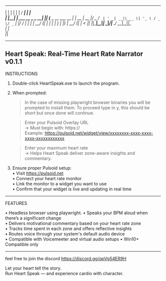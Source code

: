  _    _                 _    _____                  _     
| |  | |               | |  / ____|                | |    
| |__| | ___  __ _ _ __| |_| (___  _ __   ___  __ _| | __
|  __  |/ _ \/ _` | '__| __|\___ \| '_ \ / _ \/ _` | |/ /
| |  | |  __/ (_| | |  | |_ ____) | |_) |  __/ (_| |   < 
|_|  |_|\___|\__,_|_|   \__|_____/| .__/ \___|\__,_|_|\_\
                                  | |                    
                                  |_|

--------------------------------------------------------
Heart Speak: Real-Time Heart Rate Narrator v0.1.1
--------------------------------------------------------

INSTRUCTIONS

1. Double-click HeartSpeak.exe to launch the program.   

2. When prompted:

   > In the case of missing playwright browser binaries you will be prompted to install them. To proceed type in y, this should be short but once done will continue.

   > Enter your Pulsoid Overlay URL  
     → Must begin with: https://  
     Example: https://pulsoid.net/widget/view/xxxxxxxx-xxxx-xxxx-xxxx-xxxxxxxxxxxx

   > Enter your maximum heart rate  
     → Helps Heart Speak deliver zone-aware insights and commentary.

3. Ensure proper Pulsoid setup:  
   • Visit https://pulsoid.net  
   • Connect your heart rate monitor  
   • Link the monitor to a widget you want to use  
   • Confirm that your widget is live and updating in real time

--------------------------------------------------------

FEATURES

• Headless browser using playwright.
• Speaks your BPM aloud when there’s a significant change  
• Delivers motivational commentary based on your heart rate zone  
• Tracks time spent in each zone and offers reflective insights  
• Routes voice through your system's default audio device  
• Compatible with Voicemeeter and virtual audio setups
• Win10+ Compatible only

--------------------------------------------------------

feel free to join the discord https://discord.gg/qpVg54ER9H

Let your heart tell the story.  
Run Heart Speak — and experience cardio with character.
